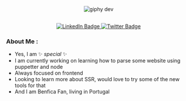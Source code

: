 <div id="profile" align="center" style="padding-bottom: 30px">
  <img src="https://media.giphy.com/media/VekcnHOwOI5So/giphy.gif" alt="giphy dev" style="max-width: 150px"/>
</div>
<div id="badges" align="center">
  <a href="https://www.linkedin.com/in/vitorsferreira/">
    <img src="https://img.shields.io/badge/LinkedIn-blue?style=for-the-badge&logo=linkedin&logoColor=white" alt="LinkedIn Badge"/>
  </a>
  <a href="https://twitter.com/LeVitorFerreira">
    <img src="https://img.shields.io/badge/Twitter-green?style=for-the-badge&logo=twitter&logoColor=white" alt="Twitter Badge"/>
  </a>
</div>

###  About Me :
 - Yes, I am ✨ _special_ ✨
 - I am currently working on learning how to parse some website using puppetter and node
 - Always focused on frontend
 - Looking to learn more about SSR, would love to try some of the new tools for that
 - And I am Benfica Fan, living in Portugal
